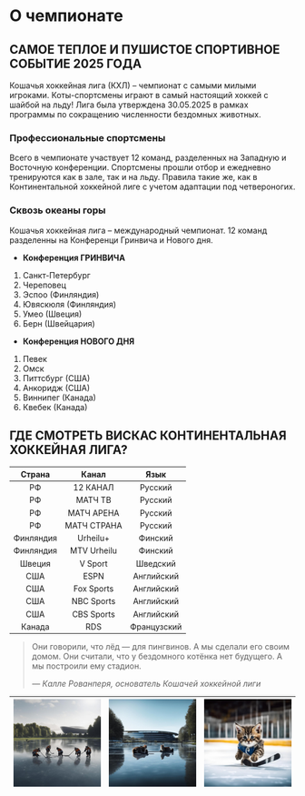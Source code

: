 # О чемпионате
## САМОЕ ТЕПЛОЕ И ПУШИСТОЕ СПОРТИВНОЕ СОБЫТИЕ 2025 ГОДА

Кошачья хоккейная лига (КХЛ) – чемпионат с самыми милыми игроками. Коты-спортсмены играют в самый настоящий хоккей с шайбой на льду! Лига была утверждена 30.05.2025 в рамках программы по сокращению численности бездомных животных.

### Профессиональные спортсмены

Всего в чемпионате участвует 12 команд, разделенных на Западную и Восточную конференции. Спортсмены прошли отбор и ежедневно тренируются как в зале, так и на льду. Правила такие же, как в Континентальной хоккейной лиге с учетом адаптации под четвероногих.

### Сквозь океаны горы

Кошачья хоккейная лига – международный чемпионат. 12 команд разделенны на Конференци Гринвича и Нового дня.

- **Конференция ГРИНВИЧА**
1. Санкт-Петербург
2. Череповец
3. Эспоо (Финляндия)
4. Ювяскюля (Финляндия)
5. Умео (Швеция)
6. Берн (Швейцария)


- **Конференция НОВОГО ДНЯ**
1. Певек
2. Омск
3. Питтсбург (США)
4. Анкоридж (США)
5. Виннипег (Канада)
6. Квебек (Канада)

## ГДЕ СМОТРЕТЬ ВИСКАС КОНТИНЕНТАЛЬНАЯ ХОККЕЙНАЯ ЛИГА?
| Страна | Канал | Язык |
|:---------:|:-----:|:----------:|
| РФ | 12 КАНАЛ | Русский | 
| РФ | МАТЧ ТВ| Русский | 
| РФ | МАТЧ АРЕНА | Русский|
|РФ | МАТЧ СТРАНА| Русский |
|Финляндия|Urheilu+|Финский|
|Финляндия|MTV Urheilu	|Финский|
|Швеция|V Sport|Шведский|
|США|ESPN|Английский|
|США|Fox Sports|Английский|
|США|NBC Sports|Английский|
|США|CBS Sports|Английский|
|Канада|RDS|Французский|


> Они говорили, что лёд — для пингвинов. А мы сделали его своим домом.
> Они считали, что у бездомного котёнка нет будущего. А мы построили ему стадион.
>
> *— Калле Рованперя, основатель Кошачей хоккейной лиги*



| ![1.jpg](images/1.jpg)     | ![2.jpg](images/2.jpg)      |  ![3.jpg](images/3.jpg)     |
|----------------------------|-----------------------------|-----------------------------|


